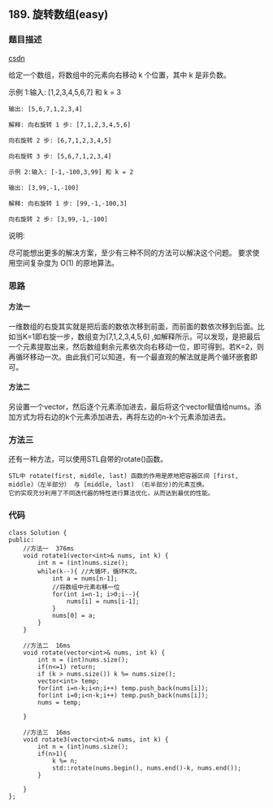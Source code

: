 ## 189. 旋转数组(easy)
### 题目描述
[csdn](https://blog.csdn.net/NoMasp/article/details/50600861)

给定一个数组，将数组中的元素向右移动 k 个位置，其中 k 是非负数。

示例 1:输入: [1,2,3,4,5,6,7] 和 k = 3

	输出: [5,6,7,1,2,3,4]
	
	解释: 向右旋转 1 步: [7,1,2,3,4,5,6]
	
	向右旋转 2 步: [6,7,1,2,3,4,5]
	
	向右旋转 3 步: [5,6,7,1,2,3,4]
	
	示例 2:输入: [-1,-100,3,99] 和 k = 2
	
	输出: [3,99,-1,-100]
	
	解释: 向右旋转 1 步: [99,-1,-100,3]
	
	向右旋转 2 步: [3,99,-1,-100]

说明:

尽可能想出更多的解决方案，至少有三种不同的方法可以解决这个问题。
要求使用空间复杂度为 O(1) 的原地算法。



### 思路


#### 方法一

一维数组的右旋其实就是把后面的数依次移到前面，而前面的数依次移到后面。比如当K=1即右旋一步，数组变为[7,1,2,3,4,5,6] ,如解释所示。可以发现，是把最后一个元素提取出来，然后数组剩余元素依次向右移动一位，即可得到。若K=2，则再循环移动一次。由此我们可以知道，有一个最直观的解法就是两个循环嵌套即可。



#### 方法二

另设置一个vector，然后逐个元素添加进去，最后将这个vector赋值给nums。添加方式为将右边的k个元素添加进去，再将左边的n-k个元素添加进去。



### 方法三

还有一种方法，可以使用STL自带的rotate()函数。

	STL中 rotate(first, middle, last) 函数的作用是原地把容器区间 [first, middle)（左半部分） 与 [middle, last) （右半部分)的元素互换。 
	它的实现充分利用了不同迭代器的特性进行算法优化，从而达到最优的性能。


### 代码
```
class Solution {
public:
    //方法一  376ms
    void rotate1(vector<int>& nums, int k) {
        int n = (int)nums.size();
        while(k--){ //大循环，循环K次。
            int a = nums[n-1];
            //将数组中元素右移一位 
            for(int i=n-1; i>0;i--){
                nums[i] = nums[i-1];
            }
            nums[0] = a;
        }
    }
    
    //方法二  16ms
    void rotate(vector<int>& nums, int k) {
        int n = (int)nums.size();
        if(n<=1) return;
        if (k > nums.size()) k %= nums.size();
        vector<int> temp;
        for(int i=n-k;i<n;i++) temp.push_back(nums[i]);
        for(int i=0;i<n-k;i++) temp.push_back(nums[i]);
        nums = temp;
            
    }
    
    //方法三  16ms
    void rotate3(vector<int>& nums, int k) {
        int n = (int)nums.size();
        if(n>1){
            k %= n;
            std::rotate(nums.begin(), nums.end()-k, nums.end());
        }
        
    }
};
```
